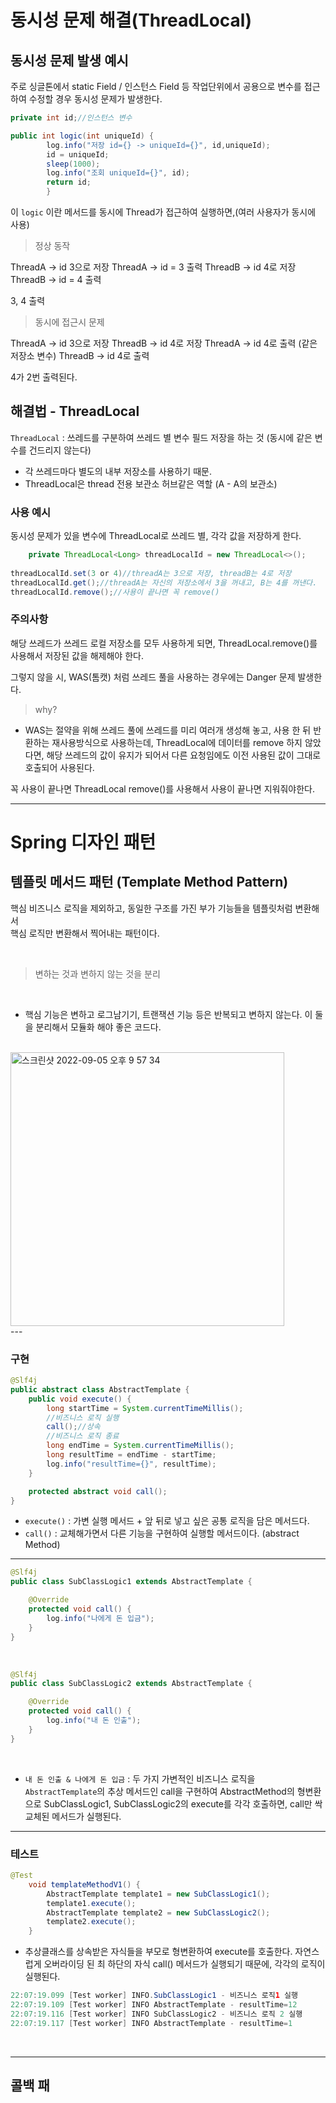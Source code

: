 # 동시성 문제 해결(ThreadLocal)

## 동시성 문제 발생 예시

주로 싱글톤에서 static Field / 인스턴스 Field 등 작업단위에서 공용으로
변수를 접근하여 수정할 경우 동시성 문제가 발생한다.

```java
private int id;//인스턴스 변수

public int logic(int uniqueId) {
        log.info("저장 id={} -> uniqueId={}", id,uniqueId);
        id = uniqueId;
        sleep(1000);
        log.info("조회 uniqueId={}", id);
        return id;
        }
```

이 `logic` 이란 메서드를 동시에 Thread가 접근하여 실행하면,(여러 사용자가 동시에 사용)


> 정상 동작

ThreadA -> id 3으로 저장
ThreadA -> id = 3 출력
ThreadB -> id 4로 저장
ThreadB -> id = 4 출력

3, 4 출력

> 동시에 접근시 문제

ThreadA -> id 3으로 저장
ThreadB -> id 4로 저장
ThreadA -> id 4로 출력 (같은 저장소 변수)
ThreadB -> id 4로 출력

4가 2번 출력된다.

## 해결법 - ThreadLocal

`ThreadLocal` : 쓰레드를 구분하여 쓰레드 별 변수 필드 저장을 하는 것 (동시에 같은 변수를 건드리지 않는다)
* 각 쓰레드마다 별도의 내부 저장소를 사용하기 때문.
* ThreadLocal은 thread 전용 보관소 허브같은 역할 (A - A의 보관소)

### 사용 예시

동시성 문제가 있을 변수에 ThreadLocal로 쓰레드 별, 각각 값을 저장하게 한다.

```java
    private ThreadLocal<Long> threadLocalId = new ThreadLocal<>();
    
threadLocalId.set(3 or 4)//threadA는 3으로 저장, threadB는 4로 저장
threadLocalId.get();//threadA는 자신의 저장소에서 3을 꺼내고, B는 4를 꺼낸다.
threadLocalId.remove();//사용이 끝나면 꼭 remove()
```

### 주의사항
해당 쓰레드가 쓰레드 로컬 저장소를 모두 사용하게 되면, ThreadLocal.remove()를 사용해서 저장된 값을 해제해야 한다.

그렇지 않을 시, WAS(톰캣) 처럼 쓰레드 풀을 사용하는 경우에는 Danger 문제 발생한다.

> why?

* WAS는 절약을 위해 쓰레드 풀에 쓰레드를 미리 여러개 생성해 놓고, 사용 한 뒤 반환하는 재사용방식으로 사용하는데,
ThreadLocal에 데이터를 remove 하지 않았다면, 해당 쓰레드의 값이 유지가 되어서 다른 요청임에도
이전 사용된 값이 그대로 호출되어 사용된다.

꼭 사용이 끝나면 ThreadLocal remove()를 사용해서 사용이 끝나면 지워줘야한다.


---

# Spring 디자인 패턴

## 템플릿 메서드 패턴 (Template Method Pattern)

핵심 비즈니스 로직을 제외하고, 동일한 구조를 가진 부가 기능들을 템플릿처럼 변환해서 <br>
핵심 로직만 변환해서 찍어내는 패턴이다.

<br>

> 변하는 것과 변하지 않는 것을 분리

<br>

* 핵심 기능은 변하고 로그남기기, 트랜잭션 기능 등은 반복되고 변하지 않는다. 이 둘을 분리해서 모듈화 해야 좋은 코드다.

<br>


<img width="438" alt="스크린샷 2022-09-05 오후 9 57 34" src="https://user-images.githubusercontent.com/37995817/188454774-731ee2fa-448b-4c46-b3ee-bb4f2cff2872.png">
<br>
---
<br>

### 구현

```java
@Slf4j
public abstract class AbstractTemplate {
    public void execute() {
        long startTime = System.currentTimeMillis();
        //비즈니스 로직 실행
        call();//상속
        //비즈니스 로직 종료
        long endTime = System.currentTimeMillis();
        long resultTime = endTime - startTime;
        log.info("resultTime={}", resultTime);
    }

    protected abstract void call();
}
```

* `execute()` : 가변 실행 메서드 + 앞 뒤로 넣고 싶은 공통 로직을 담은 메서드다.
*  `call()` : 교체해가면서 다른 기능을 구현하여 실행할 메서드이다. (abstract Method) 

---

```java
@Slf4j
public class SubClassLogic1 extends AbstractTemplate {

    @Override
    protected void call() {
        log.info("나에게 돈 입금");
    }
}
```

<br>

```java
@Slf4j
public class SubClassLogic2 extends AbstractTemplate {

    @Override
    protected void call() {
        log.info("내 돈 인출");
    }
}
``` 

<br>

* `내 돈 인출 & 나에게 돈 입금` : 두 가지 가변적인 비즈니스 로직을 `AbstractTemplate`의 추상 메서드인 call을 구현하여
AbstractMethod의 형변환으로 SubClassLogic1, SubClassLogic2의 execute를 각각 호출하면, call만 싹 교체된 메서드가 실행된다.

---

### 테스트

```java
@Test
    void templateMethodV1() {
        AbstractTemplate template1 = new SubClassLogic1();
        template1.execute();
        AbstractTemplate template2 = new SubClassLogic2();
        template2.execute();
    }
```

* 추상클래스를 상속받은 자식들을 부모로 형변환하여 execute를 호출한다. 자연스럽게 오버라이딩 된 최 하단의 자식 call() 메서드가 실행되기 때문에, 각각의 로직이 실행된다.

```java
22:07:19.099 [Test worker] INFO.SubClassLogic1 - 비즈니스 로직1 실행
22:07:19.109 [Test worker] INFO AbstractTemplate - resultTime=12
22:07:19.116 [Test worker] INFO SubClassLogic2 - 비즈니스 로직 2 실행
22:07:19.117 [Test worker] INFO AbstractTemplate - resultTime=1
```

<br>

---

## 콜백 패
